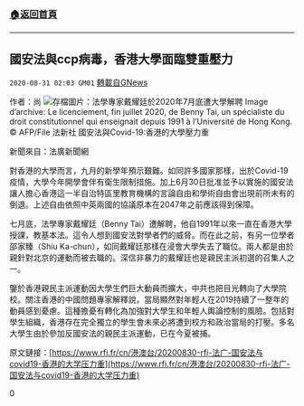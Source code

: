 ###  [:house:返回首頁](https://github.com/ourhimalayas/txt)
---

## 國安法與ccp病毒，香港大學面臨雙重壓力
`2020-08-31 02:03 GM01` [轉載自GNews](https://gnews.org/zh-hant/325980/)

作者：尚
![](https://s3.amazonaws.com/gnews-media-offload/wp-content/uploads/2020/08/31014309/30127456-AA24-4120-8D42-E270A4929B84.jpeg)存檔圖片：法學專家戴耀廷於2020年7月底遭大學解聘 Image d’archive: Le licenciement, fin juillet 2020, de Benny Tai, un spécialiste du droit constitutionnel qui enseignait depuis 1991 à l’Université de Hong Kong.  © AFP/File 法新社
國安法與Covid-19:香港的大學壓力重

新聞來自：法廣新聞網

對香港的大學而言，九月的新學年預示艱難。如同許多國家那樣，出於Covid-19疫情，大學今年開學會伴有衛生限制措施。加上6月30日批准並予以實施的國安法讓人擔心香港這一半自治特區里教育機構的言論自由和學術自由會出現前所未有的倒退。上述自由依照中英兩國的協議原本在2047年之前應該得到保障。

七月底，法學專家戴耀廷（Benny Tai）遭解聘，他自1991年以來一直在香港大學授課，教基本法。這令人想到國安法對學者們的威脅。而在此之前，有另一位學者邵家臻（Shiu Ka-chun），如同戴耀廷那樣在浸會大學失去了職位。兩人都是由於親針對北京的運動而被去職的。深信非暴力的戴耀廷也是親民主派初選的召集人之一。

鑒於香港親民主派運動因大學生們巨大動員而擴大，中共也把目光轉向了大學院校。關注香港的中國問題專家解釋說，當局顯然對年輕人在2019持續了一整年的動員感到憂慮。這種擔憂有轉化為加強對大學生和年輕人輿論控制的風險。包括對學生組織，香港存在完全獨立的學生會未來必將遭到校方和政治當局的打壓。多名大學生由於參加反國安法的親民主派運動，已在今夏被捕。

原文鏈接：[https://www.rfi.fr/cn/港澳台/20200830-rfi-法广-国安法与covid19-香港的大学压力重](https://www.rfi.fr/cn/港澳台/20200830-rfi-法广-国安法与covid19-香港的大学压力重)

0
